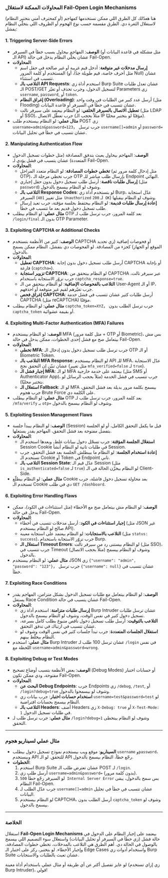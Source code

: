 
### **المحاولات الممكنة لاستغلال Fail-Open Login Mechanisms**
هنا هعدّلك كل الطرق اللي ممكن تستخدمها كمهاجم (أو كمحترف أمني بتختبر النظام) لاستغلال الثغرة دي. الطرق مقسمة حسب نوع الهجوم أو الظروف اللي بتخلّي النظام يفشل:

#### **1. Triggering Server-Side Errors**
- **الوصف**: المهاجم بيحاول يسبب خطأ في السيرفر (مثل مشكلة في قاعدة البيانات أو الـ API) عشان يخلّي النظام يدخل في حالة Fail-Open.
- **المحاولات**:
  - **إرسال مدخلات غير متوقعة**: أدخل قيم غريبة أو غير صالحة في حقل اسم المستخدم أو كلمة المرور (مثل أحرف خاصة، قيم طويلة جدًا، أو Null) عشان تتسبب في استثناء.
  - **التلاعب بالـ API Requests**: استخدم أداة زي Burp Suite عشان تعدل طلبات الـ POST/GET لتسجيل الدخول، وجرب تحذف أو تغيّر Parameters زي `username`, `password`, أو `token`.
  - **إغراق النظام (Overloading)**: أرسل عدد كبير من الطلبات في وقت واحد (مثل Flooding) عشان تتسبب في خطأ في السيرفر أو قاعدة البيانات.
  - **تعطيل الاتصال بالسيرفر الخلفي**: لو النظام بيعتمد على سيرفر تالت (مثل LDAP أو SSO)، جرب تعطّل الاتصال (مثلاً بحجب الـ IP مؤقتًا لو بتختبر محليًا).
- **مثال عملي**: لو النظام بيستخدم طلب POST زي `username=admin&password=123`， جرب ترسل `username[]=admin` أو `password=` عشان تتسبب في خطأ في تحليل البيانات.

#### **2. Manipulating Authentication Flow**
- **الوصف**: المهاجم بيحاول يعبث بتدفق المصادقة (مثل خطوات تسجيل الدخول المتعددة) عشان يتسبب في فشل يؤدي لـ Fail-Open.
- **المحاولات**:
  - **تخطي خطوات المصادقة**: لو النظام متعدد المراحل (مثل إدخال كلمة مرور ثم OTP)، جرب تخطي مرحلة الـ OTP بإرسال طلب مباشر للـ Endpoint النهائي.
  - **إرسال طلبات ناقصة**: أرسل طلب تسجيل دخول بدون حقل إجباري (مثل `password`) وشوف لو النظام بيسمح بالدخول.
  - **التلاعب بالـ Response Codes**: لو بتستخدم أداة زي Burp، عدّل استجابة السيرفر (مثل تغيير `401 Unauthorized` لـ `200 OK`) وشوف لو النظام بيقبلها.
  - **إعادة إرسال طلبات قديمة**: لو النظام بيحتفظ بجلسة مؤقتة، جرب تعيد إرسال طلب تسجيل دخول قديم بعد ما تتسبب في خطأ.
- **مثال عملي**: لو النظام بيطلب OTP بعد كلمة المرور، جرب ترسل طلب لـ `/login/final` بدون الـ OTP Parameter.

#### **3. Exploiting CAPTCHA or Additional Checks**
- **الوصف**: كتير من الأنظمة بتستخدم CAPTCHA أو فحوصات إضافية (زي تحديد الموقع أو الجهاز) كجزء من المصادقة. لو الفحوصات دي بتفشل، النظام ممكن يسمح بالدخول.
- **المحاولات**:
  - **تعطيل CAPTCHA**: أرسل طلب تسجيل دخول بدون إجابة CAPTCHA أو بإجابة فارغة (`captcha=`).
  - **تزوير استجابة CAPTCHA**: لو النظام بيتحقق من CAPTCHA عبر سيرفر تالت، جرب تزوّر الاستجابة باستخدام `captcha_response=true`.
  - **التلاعب بالفحوصات الإضافية**: لو النظام بيتحقق من الـ User-Agent أو الـ IP، جرب تغيّرهم لقيم غير متوقعة أو احذفهم.
  - **إغراق فحص CAPTCHA**: أرسل طلبات كتير عشان تتسبب في فشل خدمة CAPTCHA (مثل reCAPTCHA) مؤقتًا.
- **مثال عملي**: لو النظام بيطلب `captcha_token=XYZ`， جرب ترسل الطلب بدون `captcha_token` أو بقيمة عشوائية.

#### **4. Exploiting Multi-Factor Authentication (MFA) Failures**
- **الوصف**: لو النظام بيستخدم MFA (مثل كلمة مرور + OTP أو Biometric)، بس مش بيتعامل صح مع فشل إحدى الخطوات، ممكن يدخل في حالة Fail-Open.
- **المحاولات**:
  - **تخطي MFA**: جرب ترسل طلب تسجيل دخول بدون إدخال الـ OTP أو الـ Biometric Token.
  - **التلاعب بالـ MFA Response**: لو النظام بيستخدم API للـ MFA، عدّل الاستجابة عشان تبيّن إن التحقق نجح (مثل تغيير `mfa_verified=false` لـ `true`).
  - **إجبار فشل الـ MFA**: لو الـ MFA بيعتمد على خدمة خارجية (مثل SMS أو Authenticator App)، جرب تتسبب في فشل الخدمة (مثلاً بحجب الرسائل لو بتختبر محليًا).
  - **استغلال الـ Fallback**: لو الـ MFA بيسمح بكلمة مرور بديلة بعد فشل التحقق، جرب هجوم Brute Force على الكلمة دي.
- **مثال عملي**: لو النظام بيطلب OTP بعد كلمة المرور، جرب ترسل طلب لـ `/mfa/verify` بـ `otp=` وشوف لو النظام بيسمح بالدخول.

#### **5. Exploiting Session Management Flaws**
- **الوصف**: لو النظام بيبدأ جلسة (Session) قبل ما يكمل التحقق الكامل، أو لو الجلسة بتفضل مفتوحة بعد فشل التحقق، المهاجم يقدر يستغلها.
- **المحاولات**:
  - **استغلال الجلسة المؤقتة**: جرب تسجّل دخول ببيانات غلط، وبعدها استخدم الـ Session Cookie في طلبات تانية لو النظام أنشأ Session.
  - **إعادة استخدام الجلسة**: لو النظام ما بيبطلش الجلسة بعد فشل التحقق، جرب تستخدم الـ Cookie أو Token في Endpoint تاني.
  - **التلاعب بالـ Session State**: عدّل قيم الـ Session (مثل `is_authenticated=false` لـ `true`) لو النظام بيخزّن الحالة في الـ Client-Side.
- **مثال عملي**: لو النظام بيطلّع Cookie بعد محاولة تسجيل دخول فاشلة، جرب تستخدم الـ Cookie دي في طلب `GET /dashboard`.

#### **6. Exploiting Error Handling Flaws**
- **الوصف**: لو النظام مش بيتعامل صح مع الأخطاء (مثل استثناءات في الكود)، ممكن يدخل في حالة Fail-Open.
- **المحاولات**:
  - **إجبار استثناءات في الكود**: أرسل مدخلات تتسبب في أخطاء (مثل JSON غير صالح لو النظام بيستخدم API).
  - **التلاعب بالاستجابات**: لو النظام بيعتمد على استجابة معينة (مثل `status: success`)، جرب تزوّر الاستجابة باستخدام Burp.
  - **استغلال الـ Timeout Errors**: لو النظام بيستنى رد من سيرفر تالت (مثل SSO)، جرب تتسبب في Timeout (مثلاً بحجب الاتصال) وشوف لو النظام بيسمح بالدخول.
- **مثال عملي**: لو النظام بيستخدم JSON زي `{"username": "admin", "password": "123"}`， جرب ترسل `{"username": null}` عشان تتسبب في خطأ.

#### **7. Exploiting Race Conditions**
- **الوصف**: لو النظام بيتعامل مع طلبات تسجيل الدخول بشكل متزامن، المهاجم يقدر يستغل Race Condition عشان يتسبب في حالة Fail-Open.
- **المحاولات**:
  - **إرسال طلبات متزامنة**: استخدم أداة زي Burp Intruder عشان ترسل طلبات تسجيل دخول كتير في نفس الوقت، وشوف لو النظام بيسمح بالدخول.
  - **التلاعب بالتوقيت**: أرسل طلب تسجيل دخول ناقص متبوع بطلب كامل بسرعة، عشان تتسبب في ارتباك في تدفق التحقق.
  - **استغلال الجلسات المتعددة**: جرب تبدأ جلسات كتير في نفس الوقت وشوف لو النظام بيخلّط بينهم.
- **مثال عملي**: استخدم Burp Intruder عشان ترسل 100 طلب لـ `/login` في نفس اللحظة مع `username=admin&password=wrong`.

#### **8. Exploiting Debug or Test Modes**
- **الوصف**: بعض الأنظمة بتسيب أوضاع تصحيح (Debug Modes) أو حسابات اختبار مفتوحة، ودي ممكن تكون Fail-Open.
- **المحاولات**:
  - **البحث عن Debug Endpoints**: جرب Endpoints زي `/debug`, `/test`, أو `/login?debug=true` وشوف لو بيسمحوا بالدخول.
  - **استخدام حسابات اختبار**: جرب بيانات زي `username=test&password=test` لو النظام بيسمح بحسابات افتراضية.
  - **التلاعب بالـ Headers**: أضف Headers زي `X-Debug: true` أو `X-Test-Mode: 1` في طلبات تسجيل الدخول.
- **مثال عملي**: جرب ترسل طلب لـ `/login?debug=1` وشوف لو النظام بيتخطى التحقق.

---

### **مثال عملي لسيناريو هجوم**
- **السيناريو**: موقع ويب بيستخدم نموذج تسجيل دخول بيطلب `username` و`password`، وبيستخدم API للتحقق. لو الـ API رجّع خطأ، النظام بيسمح بالدخول.
- **الخطوات**:
  1. استخدم Burp Suite عشان تعترض طلب الـ POST لـ `/login`.
  2. أرسل طلب زي `username=admin&password=` (بدون كلمة مرور).
  3. لو السيرفر رجّع خطأ `500 Internal Server Error` بس سمح بالدخول، يبقى النظام Fail-Open.
  4. جرب عدّل الطلب لـ `username[]=admin` عشان تتسبب في خطأ في تحليل البيانات.
  5. لو النظام بيستخدم CAPTCHA، أرسل الطلب بدون `captcha_token` وشوف لو بيسمح بالدخول.

---

### **الخلاصة**
استغلال **Fail-Open Login Mechanisms** بيعتمد على إجبار النظام على الدخول في حالة فشل (زي خطأ في السيرفر أو تحليل البيانات) واستغلال سوء التصميم اللي بيسمح بالوصول في الحالة دي. أهم الطرق هي التلاعب بالمدخلات، تخطي خطوات المصادقة، وإجبار الأخطاء. لو بتختبر، ركز على اختبار الـ Edge Cases واستخدام أدوات زي Burp Suite عشان تعبث بالطلبات والاستجابات.

لو عايز تفصيل أكتر عن أي طريقة أو مثال عملي باستخدام أداة معينة (زي إزاي تستخدم Burp Intruder)، قولي! 
